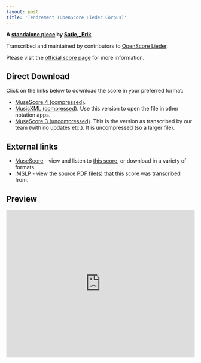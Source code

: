 ```yaml
---
layout: post
title: 'Tendrement (OpenScore Lieder Corpus)'
---
```


__A [standalone piece](https://fourscoreandmore.org/OpenScore/Satie%2C_Erik/_/) by [Satie,_Erik](https://fourscoreandmore.org/OpenScore/Satie%2C_Erik)__

Transcribed and maintained by contributors to [OpenScore Lieder].

Please visit the [official score page] for more information.

[official score page]: https://musescore.com/openscore-lieder-corpus/scores/6993176
[OpenScore Lieder]: https://musescore.com/openscore-lieder-corpus

## Direct Download

Click on the links below to download the score in your preferred format:
- [MuseScore 4 (compressed)](https://fourscoreandmore.org/OpenScore/Satie%2C_Erik/_/Tendrement.mscz).
- [MusicXML (compressed)](https://fourscoreandmore.org/OpenScore/Satie%2C_Erik/_/Tendrement.mxl). Use this version to open the file in other notation apps.
- [MuseScore 3 (uncompressed)](https://raw.githubusercontent.com/OpenScore/Lieder/refs/heads/main/scores/Satie%2C_Erik/_/Tendrement/lc6993176.mscx). This is the version as transcribed by our team (with no updates etc.). It is uncompressed (so a larger file).

## External links

- [MuseScore] - view and listen to [this score][MuseScore], or download in a variety of formats.
- [IMSLP] - view the [source PDF file(s)][IMSLP] that this score was transcribed from.

[MuseScore]: https://musescore.com/score/6993176
[IMSLP]: https://imslp.org/wiki/Special:ReverseLookup/16890

## Preview

<iframe width="100%" height="394" src="https://musescore.com/openscore-lieder-corpus/scores/6993176/embed" frameborder="0" allowfullscreen allow="autoplay; fullscreen"></iframe>
